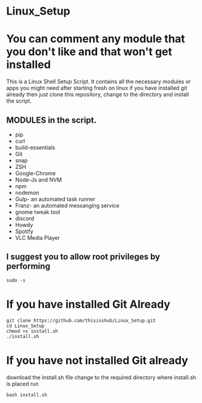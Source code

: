 # Linux_Setup
# You can comment any module that you don't like and that won't get installed

This is a Linux Shell Setup Script. 
It contains all the necessary modules or apps you might need after starting fresh on linux
if you have installed git already then just clone this repository, change to the directory and install the script.

## MODULES in the script.
* pip
* curl
* build-essentials
* Git
* snap
* ZSH
* Google-Chrome
* Node-Js and NVM
* npm
* nodemon
* Gulp- an automated task runner
* Franz- an automated messanging service
* gnome tweak tool
* discord
* Howdy
* Spotify
* VLC Media Player

## I suggest you to allow root privileges by performing

```
sudo -s
```

# If you have installed Git Already
```
git clone https://github.com/thisisshub/Linux_Setup.git
cd Linux_Setup
chmod +x install.sh
./install.sh
```
# If you have not installed Git already
download the install.sh file 
change to the required directory where install.sh is placed
run 
```
bash install.sh
```

  
  
